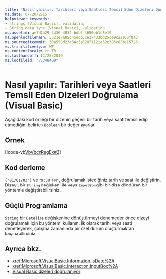 ```yaml
---
title: 'Nasıl yapılır: Tarihleri veya Saatleri Temsil Eden Dizeleri Doğrulama'
ms.date: 07/20/2015
helpviewer_keywords:
- strings [Visual Basic], validating
- String data type [Visual Basic], validation
ms.assetid: ae7d4b29-3436-4032-bdbf-4650eb1c8e19
ms.openlocfilehash: 5321e7a85c45ddb6ce17433bd25ce9ca2165f0a3
ms.sourcegitcommit: 30a558d23e3ac5a52071121a52c305c85fe15726
ms.translationtype: MT
ms.contentlocale: tr-TR
ms.lasthandoff: 12/25/2019
ms.locfileid: "75348409"
---
```

# <a name="how-to-validate-strings-that-represent-dates-or-times-visual-basic"></a>Nasıl yapılır: Tarihleri veya Saatleri Temsil Eden Dizeleri Doğrulama (Visual Basic)
Aşağıdaki kod örneği bir dizenin geçerli bir tarih veya saati temsil edip etmediğini belirten `Boolean` bir değer ayarlar.  
  
## <a name="example"></a>Örnek  
 [!code-vb[VbVbcnRegEx#2](~/samples/snippets/visualbasic/VS_Snippets_VBCSharp/VbVbcnRegEx/VB/Class1.vb#2)]  
  
## <a name="compile-the-code"></a>Kod derleme  
 `("01/01/03")` ve `"9:30 PM"`, doğrulamak istediğiniz tarih ve saat ile değiştirin. Dizeyi, bir `String` değişkeni ile veya `InputBox`gibi bir dize döndüren bir yöntemle değiştirebilirsiniz.  
  
## <a name="robust-programming"></a>Güçlü Programlama  
 `String` bir `DateTime` değişkenine dönüştürmeyi denemeden önce dizeyi doğrulamak için bu yöntemi kullanın. İlk olarak tarihi veya saati denetleyerek, çalışma zamanında bir özel durum oluşturmaktan kaçınabilirsiniz.  
  
## <a name="see-also"></a>Ayrıca bkz.

- <xref:Microsoft.VisualBasic.Information.IsDate%2A>
- <xref:Microsoft.VisualBasic.Interaction.InputBox%2A>
- [Visual Basic dizeleri doğrulanıyor](../../../../visual-basic/programming-guide/language-features/strings/validating-strings.md)
